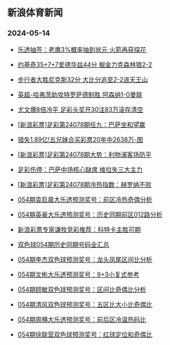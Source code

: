 ## 新浪体育新闻 
### 2024-05-14

+ [乐透抽签：老鹰3%概率抽到状元 火箭再获探花](https://sports.sina.com.cn/basketball/nba/2024-05-13/doc-inauzsqm5505235.shtml)

+ [约基奇35+7+7爱德华兹44分 掘金力克森林狼2-2](https://sports.sina.com.cn/basketball/nba/2024-05-13/doc-inavacef5328292.shtml)

+ [步行者大胜尼克斯32分 大比分追至2-2进天王山](https://sports.sina.com.cn/basketball/nba/2024-05-13/doc-inauzsqp2279216.shtml)

+ [英超-哈弗茨助攻特罗萨德制胜 阿森纳1-0曼联](https://sports.sina.com.cn/g/pl/2024-05-13/doc-inauzsqm5518714.shtml)

+ [尤文爆8倍冷平 足彩头奖开30注83万滚存清空](https://sports.sina.com.cn/l/2024-05-13/doc-inauzsqm5509205.shtml)

+ [[新浪彩票]足彩第24078期任九：巴萨坐和望赢](https://sports.sina.com.cn/l/2024-05-13/doc-inauzsqp2287162.shtml)

+ [错失1.89亿!五兄妹合买彩票20年中2638万-图](https://sports.sina.com.cn/l/2024-05-13/doc-inauzsqp2282659.shtml)

+ [[新浪彩票]足彩第24078期大势：利物浦客场防平](https://sports.sina.com.cn/l/2024-05-13/doc-inauzsqp2286798.shtml)

+ [足彩伤停：巴萨中场核心缺席 维拉失三大主力](https://sports.sina.com.cn/l/2024-05-13/doc-inavacef5328812.shtml)

+ [[新浪彩票]足彩第24078期冷热指数：赫罗纳不败](https://sports.sina.com.cn/l/2024-05-13/doc-inauzsqp2288782.shtml)

+ [054期袁启晨大乐透预测奖号：前区冷热奇偶分析](https://sports.sina.com.cn/l/2024-05-13/doc-inavapuk2294100.shtml)

+ [054期英豪大乐透预测奖号：历史同期前区012路分析](https://sports.sina.com.cn/l/2024-05-13/doc-inavapum9071423.shtml)

+ [新浪彩票专家谦牧竞彩推荐：科特卡主胜可期](https://sports.sina.com.cn/l/2024-05-13/doc-inavauas4409975.shtml)

+ [双色球054期历史同期号码全汇总](https://sports.sina.com.cn/l/2024-05-13/doc-inavainf2073937.shtml)

+ [054期李杰双色球预测奖号：龙头凤尾区间比分析](https://sports.sina.com.cn/l/2024-05-13/doc-inavacef5362304.shtml)

+ [054期文彬大乐透预测奖号：9+3小复式参考](https://sports.sina.com.cn/l/2024-05-13/doc-inavapum9073405.shtml)

+ [054期顾敏双色球预测奖号：区间比奇偶比分析](https://sports.sina.com.cn/l/2024-05-13/doc-inavacef5361945.shtml)

+ [054期清风双色球预测奖号：五区比大小比奇偶比](https://sports.sina.com.cn/l/2024-05-13/doc-inavapum9076644.shtml)

+ [054期周横大乐透预测奖号：前后区冷温热码比](https://sports.sina.com.cn/l/2024-05-13/doc-inavapum9070516.shtml)

+ [054期徐联营双色球预测奖号：红球定位和奇偶比](https://sports.sina.com.cn/l/2024-05-13/doc-inavacei2138693.shtml)

